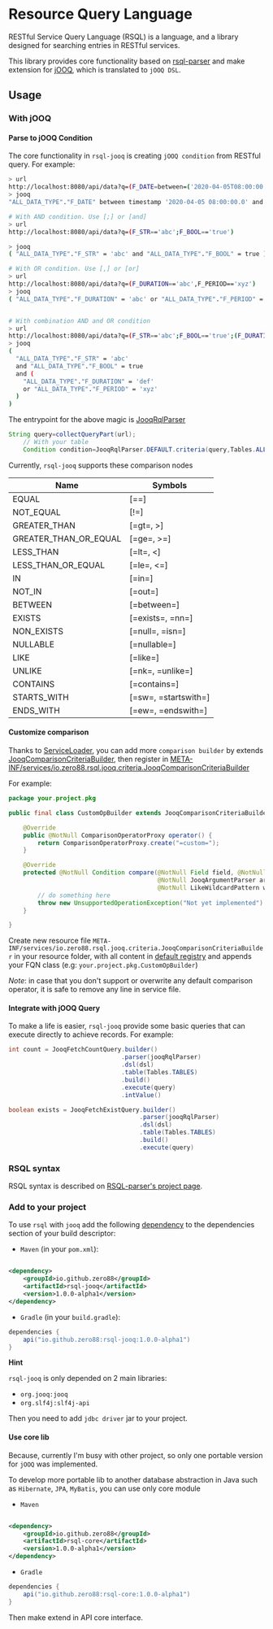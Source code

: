 # Resource Query Language

RESTful Service Query Language (RSQL) is a language, and a library designed for searching entries in RESTful services.

This library provides core functionality based on [rsql-parser](https://github.com/jirutka/rsql-parser) and make
extension for [jOOQ](https://www.jooq.org/), which is translated to `jOOQ DSL`.

## Usage

### With jOOQ

#### Parse to jOOQ Condition

The core functionality in `rsql-jooq` is creating `jOOQ condition` from RESTful query. For example:

```bash
> url
http://localhost:8080/api/data?q=(F_DATE=between=('2020-04-05T08:00:00','2020-04-08T08:00:00'))
> jooq
"ALL_DATA_TYPE"."F_DATE" between timestamp '2020-04-05 08:00:00.0' and timestamp '2020-04-08 08:00:00.0'

# With AND condition. Use [;] or [and]
> url
http://localhost:8080/api/data?q=(F_STR=='abc';F_BOOL=='true')

> jooq
( "ALL_DATA_TYPE"."F_STR" = 'abc' and "ALL_DATA_TYPE"."F_BOOL" = true )

# With OR condition. Use [,] or [or]
> url
http://localhost:8080/api/data?q=(F_DURATION=='abc',F_PERIOD=='xyz')
> jooq
( "ALL_DATA_TYPE"."F_DURATION" = 'abc' or "ALL_DATA_TYPE"."F_PERIOD" = 'xyz' )


# With combination AND and OR condition
> url
http://localhost:8080/api/data?q=(F_STR=='abc';F_BOOL=='true';(F_DURATION=='def',F_PERIOD=='xyz'))
> jooq
(
  "ALL_DATA_TYPE"."F_STR" = 'abc'
  and "ALL_DATA_TYPE"."F_BOOL" = true
  and (
    "ALL_DATA_TYPE"."F_DURATION" = 'def'
    or "ALL_DATA_TYPE"."F_PERIOD" = 'xyz'
  )
)
```

The entrypoint for the above magic is [JooqRqlParser](jooq/src/main/java/io/zero88/rsql/jooq/JooqRqlParser.java)

```java
String query=collectQueryPart(url);
    // With your table
    Condition condition=JooqRqlParser.DEFAULT.criteria(query,Tables.ALL_DATA_TYPE);
```

Currently, `rsql-jooq` supports these comparison nodes

| Name                  | Symbols              |
|-----------------------|----------------------|
| EQUAL                 | [==]                 |
| NOT_EQUAL             | [!=]                 |
| GREATER_THAN          | [=gt=, >]            |
| GREATER_THAN_OR_EQUAL | [=ge=, >=]           |
| LESS_THAN             | [=lt=, <]            |
| LESS_THAN_OR_EQUAL    | [=le=, <=]           |
| IN                    | [=in=]               |
| NOT_IN                | [=out=]              |
| BETWEEN               | [=between=]          |
| EXISTS                | [=exists=, =nn=]     |
| NON_EXISTS            | [=null=, =isn=]      |
| NULLABLE              | [=nullable=]         |
| LIKE                  | [=like=]             |
| UNLIKE                | [=nk=, =unlike=]     |
| CONTAINS              | [=contains=]         |
| STARTS_WITH           | [=sw=, =startswith=] |
| ENDS_WITH             | [=ew=, =endswith=]   |


#### Customize comparison

Thanks to [ServiceLoader](https://docs.oracle.com/javase/8/docs/api/java/util/ServiceLoader.html), you can add more `comparison builder` by
extends [JooqComparisonCriteriaBuilder](/jooq/src/main/java/io/zero88/rsql/jooq/criteria/JooqComparisonCriteriaBuilder.java), then register in [META-INF/services/io.zero88.rsql.jooq.criteria.JooqComparisonCriteriaBuilder](jooq/src/main/resources/META-INF/services/io.zero88.rsql.jooq.criteria.JooqComparisonCriteriaBuilder)


For example:

```java
package your.project.pkg

public final class CustomOpBuilder extends JooqComparisonCriteriaBuilder {

    @Override
    public @NotNull ComparisonOperatorProxy operator() {
        return ComparisonOperatorProxy.create("=custom=");
    }

    @Override
    protected @NotNull Condition compare(@NotNull Field field, @NotNull List<String> arguments,
                                         @NotNull JooqArgumentParser argParser,
                                         @NotNull LikeWildcardPattern wildcardPattern) {
        // do something here
        throw new UnsupportedOperationException("Not yet implemented")
    }

}
```

Create new resource file `META-INF/services/io.zero88.rsql.jooq.criteria.JooqComparisonCriteriaBuilder` in your resource folder, with all content in [default registry](jooq/src/main/resources/META-INF/services/io.zero88.rsql.jooq.criteria.JooqComparisonCriteriaBuilder) and appends your FQN class (e.g: `your.project.pkg.CustomOpBuilder`)

_Note_: in case that you don't support or overwrite any default comparison operator, it is safe to remove any line in service file.

#### Integrate with jOOQ Query

To make a life is easier, `rsql-jooq` provide some basic queries that can execute directly to achieve records. For
example:

```java
int count = JooqFetchCountQuery.builder()
                               .parser(jooqRqlParser)
                               .dsl(dsl)
                               .table(Tables.TABLES)
                               .build()
                               .execute(query)
                               .intValue()

boolean exists = JooqFetchExistQuery.builder()
                                    .parser(jooqRqlParser)
                                    .dsl(dsl)
                                    .table(Tables.TABLES)
                                    .build()
                                    .execute(query)
```

### RSQL syntax

RSQL syntax is described on [RSQL-parser's project page](https://github.com/jirutka/rsql-parser#grammar-and-semantic).

### Add to your project

To use `rsql` with `jooq` add the
following [dependency](https://search.maven.org/artifact/io.github.zero88/rsql-jooq/1.0.0/jar) to the dependencies
section of your build descriptor:

- `Maven` (in your `pom.xml`):

```xml

<dependency>
    <groupId>io.github.zero88</groupId>
    <artifactId>rsql-jooq</artifactId>
    <version>1.0.0-alpha1</version>
</dependency>
```

- `Gradle` (in your `build.gradle`):

```groovy
dependencies {
    api("io.github.zero88:rsql-jooq:1.0.0-alpha1")
}
```

**Hint**

`rsql-jooq` is only depended on 2 main libraries:

- `org.jooq:jooq`
- `org.slf4j:slf4j-api`

Then you need to add `jdbc driver` jar to your project.

#### Use core lib

Because, currently I'm busy with other project, so only one portable version for `jOOQ` was implemented.

To develop more portable lib to another database abstraction in Java such as `Hibernate`, `JPA`, `MyBatis`, you can use
only core module

- `Maven`

```xml

<dependency>
    <groupId>io.github.zero88</groupId>
    <artifactId>rsql-core</artifactId>
    <version>1.0.0-alpha1</version>
</dependency>
```

- `Gradle`

```groovy
dependencies {
    api("io.github.zero88:rsql-core:1.0.0-alpha1")
}
```

Then make extend in API core interface.
